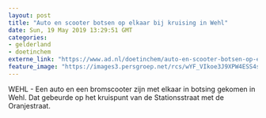 ```yaml
---
layout: post
title: "Auto en scooter botsen op elkaar bij kruising in Wehl"
date: Sun, 19 May 2019 13:29:51 GMT
categories: 
- gelderland 
- doetinchem 
externe_link: "https://www.ad.nl/doetinchem/auto-en-scooter-botsen-op-elkaar-bij-kruising-in-wehl~ad46bbfa/"
feature_image: "https://images3.persgroep.net/rcs/wYF_VIkoe3J9XPW4ESS4sg5TvRk/diocontent/148756317/_fitwidth/400/?appId=21791a8992982cd8da851550a453bd7f&quality=0.7"
---
```


WEHL - Een auto en een bromscooter zijn met elkaar in botsing gekomen in Wehl. Dat gebeurde op het kruispunt van de Stationsstraat met de Oranjestraat.
